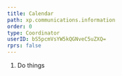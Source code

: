 ```yaml
---
title: Calendar
path: xp.communications.information
order: 0
type: Coordinator
userID: bS5pcmVsYW5kQGNveC5uZXQ=
rprs: false
---
```


1. Do things
